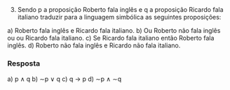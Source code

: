 ## 
3. Sendo p a proposição Roberto fala inglês e q a proposição Ricardo fala italiano traduzir para a linguagem simbólica as seguintes proposições:

a) Roberto fala inglês e Ricardo fala italiano.
b) Ou Roberto não fala inglês ou ou Ricardo fala italiano.
c) Se Ricardo fala italiano então Roberto fala inglês.
d) Roberto não fala inglês e Ricardo não fala italiano.

### Resposta


a) p ∧ q
b) ∼p ∨ q
c) q -> p
d) ∼p ∧ ∼q